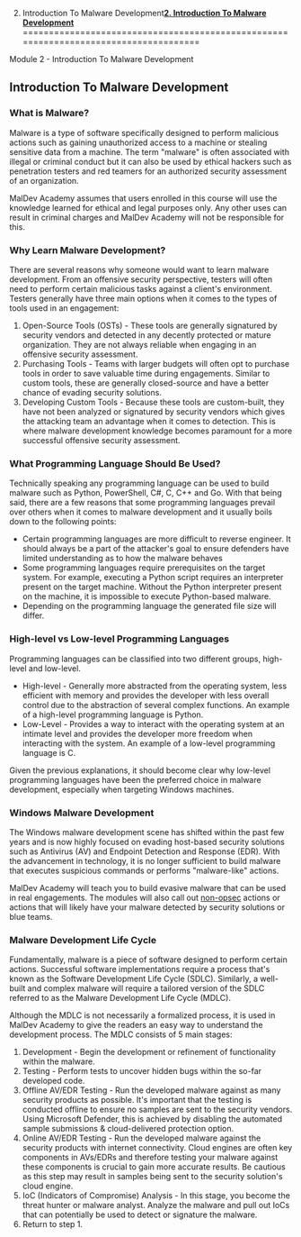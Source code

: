 2. Introduction To Malware Development[****2. Introduction To Malware Development****](https://maldevacademy.com/modules/2)
=====================================================================================

Module 2 - Introduction To Malware Development

**Introduction To Malware Development**
---------------------------------------

### **What is Malware?**

Malware is a type of software specifically designed to perform malicious actions such as gaining unauthorized access to a machine or stealing sensitive data from a machine. The term "malware" is often associated with illegal or criminal conduct but it can also be used by ethical hackers such as penetration testers and red teamers for an authorized security assessment of an organization.

MalDev Academy assumes that users enrolled in this course will use the knowledge learned for ethical and legal purposes only. Any other uses can result in criminal charges and MalDev Academy will not be responsible for this.

### **Why Learn Malware Development?**

There are several reasons why someone would want to learn malware development. From an offensive security perspective, testers will often need to perform certain malicious tasks against a client's environment. Testers generally have three main options when it comes to the types of tools used in an engagement:

1. Open-Source Tools (OSTs) - These tools are generally signatured by security vendors and detected in any decently protected or mature organization. They are not always reliable when engaging in an offensive security assessment.
2. Purchasing Tools - Teams with larger budgets will often opt to purchase tools in order to save valuable time during engagements. Similar to custom tools, these are generally closed-source and have a better chance of evading security solutions.
3. Developing Custom Tools - Because these tools are custom-built, they have not been analyzed or signatured by security vendors which gives the attacking team an advantage when it comes to detection. This is where malware development knowledge becomes paramount for a more successful offensive security assessment.

### **What Programming Language Should Be Used?**

Technically speaking any programming language can be used to build malware such as Python, PowerShell, C#, C, C++ and Go. With that being said, there are a few reasons that some programming languages prevail over others when it comes to malware development and it usually boils down to the following points:

* Certain programming languages are more difficult to reverse engineer. It should always be a part of the attacker's goal to ensure defenders have limited understanding as to how the malware behaves
* Some programming languages require prerequisites on the target system. For example, executing a Python script requires an interpreter present on the target machine. Without the Python interpreter present on the machine, it is impossible to execute Python-based malware.
* Depending on the programming language the generated file size will differ.

### **High-level vs Low-level Programming Languages**

Programming languages can be classified into two different groups, high-level and low-level.

* High-level - Generally more abstracted from the operating system, less efficient with memory and provides the developer with less overall control due to the abstraction of several complex functions. An example of a high-level programming language is Python.
* Low-Level - Provides a way to interact with the operating system at an intimate level and provides the developer more freedom when interacting with the system. An example of a low-level programming language is C.

Given the previous explanations, it should become clear why low-level programming languages have been the preferred choice in malware development, especially when targeting Windows machines.

### **Windows Malware Development**

The Windows malware development scene has shifted within the past few years and is now highly focused on evading host-based security solutions such as Antivirus (AV) and Endpoint Detection and Response (EDR). With the advancement in technology, it is no longer sufficient to build malware that executes suspicious commands or performs "malware-like" actions.

MalDev Academy will teach you to build evasive malware that can be used in real engagements. The modules will also call out [non-opsec](https://redteam.guide/docs/definitions/#:~:text=OPSEC%20or%20Operational%20Security%20is,that%20eliminate%20or%20reduce%20adversary) actions or actions that will likely have your malware detected by security solutions or blue teams.

### **Malware Development Life Cycle**

Fundamentally, malware is a piece of software designed to perform certain actions. Successful software implementations require a process that's known as the Software Development Life Cycle (SDLC). Similarly, a well-built and complex malware will require a tailored version of the SDLC referred to as the Malware Development Life Cycle (MDLC).

Although the MDLC is not necessarily a formalized process, it is used in MalDev Academy to give the readers an easy way to understand the development process. The MDLC consists of 5 main stages:

1. Development - Begin the development or refinement of functionality within the malware.
2. Testing - Perform tests to uncover hidden bugs within the so-far developed code.
3. Offline AV/EDR Testing - Run the developed malware against as many security products as possible. It's important that the testing is conducted offline to ensure no samples are sent to the security vendors. Using Microsoft Defender, this is achieved by disabling the automated sample submissions & cloud-delivered protection option.
4. Online AV/EDR Testing - Run the developed malware against the security products with internet connectivity. Cloud engines are often key components in AVs/EDRs and therefore testing your malware against these components is crucial to gain more accurate results. Be cautious as this step may result in samples being sent to the security solution's cloud engine.
5. IoC (Indicators of Compromise) Analysis - In this stage, you become the threat hunter or malware analyst. Analyze the malware and pull out IoCs that can potentially be used to detect or signature the malware.
6. Return to step 1.
